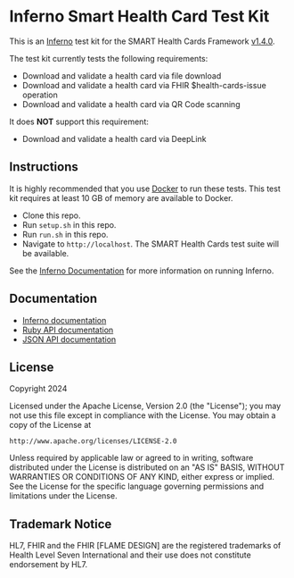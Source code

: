 # Inferno Smart Health Card Test Kit

This is an [Inferno](https://inferno-framework.github.io/) test kit
for the SMART Health Cards Framework [v1.4.0](https://spec.smarthealth.cards/).

The test kit currently tests the following requirements:

- Download and validate a health card via file download
- Download and validate a health card via FHIR $health-cards-issue operation
- Download and validate a health card via QR Code scanning

It does **NOT** support this requirement:

- Download and validate a health card via DeepLink

## Instructions

It is highly recommended that you use [Docker](https://www.docker.com/) to run
these tests.  This test kit requires at least 10 GB of memory are available to Docker.

- Clone this repo.
- Run `setup.sh` in this repo.
- Run `run.sh` in this repo.
- Navigate to `http://localhost`. The SMART Health Cards test suite will be available.

See the [Inferno Documentation](https://inferno-framework.github.io/docs/)
for more information on running Inferno.

## Documentation
- [Inferno documentation](https://inferno-framework.github.io/docs/)
- [Ruby API documentation](https://inferno-framework.github.io/inferno-core/docs/)
- [JSON API documentation](https://inferno-framework.github.io/inferno-core/api-docs/)

## License
Copyright 2024

Licensed under the Apache License, Version 2.0 (the "License"); you may not use
this file except in compliance with the License. You may obtain a copy of the
License at
```
http://www.apache.org/licenses/LICENSE-2.0
```
Unless required by applicable law or agreed to in writing, software distributed
under the License is distributed on an "AS IS" BASIS, WITHOUT WARRANTIES OR
CONDITIONS OF ANY KIND, either express or implied. See the License for the
specific language governing permissions and limitations under the License.

## Trademark Notice

HL7, FHIR and the FHIR [FLAME DESIGN] are the registered trademarks of Health
Level Seven International and their use does not constitute endorsement by HL7.
